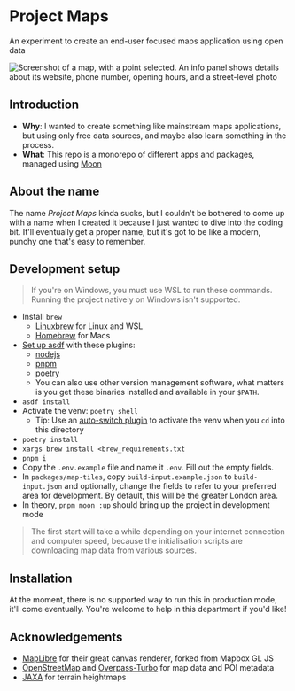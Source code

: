 # Project Maps

An experiment to create an end-user focused maps application using open data

![Screenshot of a map, with a point selected. An info panel shows details about
its website, phone number, opening hours, and a street-level photo](/.github/readme/screenshot.png?raw=true)

## Introduction

- **Why**: I wanted to create something like mainstream maps applications, but
  using only free data sources, and maybe also learn something in the process.
- **What**: This repo is a monorepo of different apps and packages, managed
  using [Moon](https://moonrepo.dev/)

## About the name

The name *Project Maps* kinda sucks, but I couldn't be bothered to come up with
a name when I created it because I just wanted to dive into the coding bit.
It'll eventually get a proper name, but it's got to be like a modern, punchy one
that's easy to remember.

## Development setup

> If you're on Windows, you must use WSL to run these commands. Running the
> project natively on Windows isn't supported.

- Install `brew`
  - [Linuxbrew](https://docs.brew.sh/Homebrew-on-Linux) for Linux and WSL
  - [Homebrew](https://brew.sh/) for Macs
- [Set up asdf](https://asdf-vm.com/) with these plugins:
  - [nodejs](https://github.com/asdf-vm/asdf-nodejs.git)
  - [pnpm](https://github.com/jonathanmorley/asdf-pnpm.git)
  - [poetry](https://github.com/asdf-community/asdf-poetry.git)
  - You can also use other version management software, what matters is you get
    these binaries installed and available in your `$PATH`.
- `asdf install`
- Activate the venv: `poetry shell`
  - Tip: Use an [auto-switch plugin](https://github.com/MichaelAquilina/zsh-autoswitch-virtualenv)
    to activate the venv when you `cd` into this directory
- `poetry install`
- `xargs brew install <brew_requirements.txt`
- `pnpm i`
- Copy the `.env.example` file and name it `.env`. Fill out the empty fields.
- In `packages/map-tiles`, copy `build-input.example.json` to `build-input.json`
  and optionally, change the fields to refer to your preferred area for
  development. By default, this will be the greater London area.
- In theory, `pnpm moon :up` should bring up the project in development mode

> The first start will take a while depending on your internet connection and
> computer speed, because the initialisation scripts are downloading map data
> from various sources.

## Installation

At the moment, there is no supported way to run this in production mode, it'll
come eventually. You're welcome to help in this department if you'd like!

## Acknowledgements

- [MapLibre](https://maplibre.org/) for their great canvas renderer, forked from
  Mapbox GL JS
- [OpenStreetMap](https://www.openstreetmap.org/) and
  [Overpass-Turbo](https://overpass-turbo.eu/) for map data and POI metadata
- [JAXA](https://earth.jaxa.jp/en/) for terrain heightmaps
